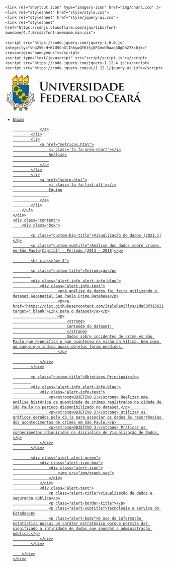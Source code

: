 <!DOCTYPE html>
<html>
<head>
	<title>Visualização de dados (2021.1)</title>
	<meta name='viewport' content='width=device-width, initial-scale=1'>
	
	<link rel="shortcut icon" type="image/x-icon" href="img/chart.ico" />
	<link rel="stylesheet" href="style/style.css">
	<link rel="stylesheet" href="style/jquery-ui.css">
	<link rel="stylesheet" href="https://cdnjs.cloudflare.com/ajax/libs/font-awesome/4.7.0/css/font-awesome.min.css">
	
	<script src="https://code.jquery.com/jquery-3.6.0.js" integrity="sha256-H+K7U5CnXl1h5ywQfKtSj8PCmoN9aaq30gDh27Xc0jk=" crossorigin="anonymous"></script>
	<script type="text/javascript" src="script/script.js"></script>
	<script src="https://code.jquery.com/jquery-1.12.4.js"></script>
	<script src="https://code.jquery.com/ui/1.12.1/jquery-ui.js"></script>
</head>
<body>

<main>
	<div class="sidebar">
		<div class="img-logo">
			<img src="img/ufc.png">
		</div>
		<div class="hamb" id="hamb-menu">
			<i class="fa fa-bars"></i>
		</div>
		<ul id="main-menu" class="animate">
			<li>
				<a href="index.html">
					<i class='fa fa-heartbeat'></i>
					Início
					
				</a>
			</li>
			<li>
				<a href="metricas.html">
					<i class='fa fa-area-chart'></i>
					Análises
					
				</a>
			</li>
			<li>
				<a href="sobre.html">
					<i class='fa fa-list-alt'></i>
					Equipe
					
				</a>
			</li>
		</ul>
	</div>
	<div class="content">
		<div class="box">

			<p class="custom-big-title">Visualização de dados (2021.1)</p>
			<p class="custom-subtitle">Análise dos dados sobre crimes em São Paulo(Capital) - Período [2013 - 2018]</p>

			<hr class="my-3">

			<p class="custom-title">Introdução</p>
			
			<div class="alert-info alert-info-blue">
				<div class="alert-info-text">
						<p>A análise de dados foi feita utilizando o dataset Geospatial Sao Paulo Crime Database</p>
						<p><a href="https://gist.githubusercontent.com/ItaloRamillys/2da53f313621955a2e5c95a6cecb1d51/raw/1ed44f0cd864d16418d822dbe20edb50e537895b/crimes.csv" target="_blank">Link para o dataset</a></p>
						<p>
							<strong>
							Conteúdo do dataset: 
							</strong>
							Dados sobre incidentes de crime em São Paulo que especifica o que aconteceu na visão da vítima, bem como um campo que indica quais objetos foram perdidos.
						</p>

				</div>
			</div>

			<p class="custom-title">Objetivos Principais</p>
			
			<div class="alert-info alert-info-blue">
				<div class="alert-info-text">
					<p><strong>OBJETIVO 1:</strong> Realizar uma análise histórica da quantidade de crimes registrados na cidade de São Paulo no período disponibilizado no dataset.</p>		
					<p><strong>OBJETIVO 2:</strong> Utilizar os gráficos gerados pelo d3.js para associar os dados às recorrências dos acontecimentos de crimes em São Paulo.</p>		
					<p><strong>OBJETIVO 3:</strong> Praticar os conhecimentos adiquiridos na disciplina de Visualização de Dados.</p>
				</div>
			</div>

			<div class="alert alert-green">
				<div class="alert-icon-box">
					<div class="alert-icon">
						<img src="img/graph.svg">
					</div>
				</div>
				<div class="alert-text">
					<p class="alert-title">Visualização de dados e segurança pública</p>
					<p class="alert-border-title"></p>
					<p class="alert-subtitle">Tecnologia a serviço do Estado</p>
					<p class="alert-body">O uso da informação estatística possui um caráter estratégico porque permite dar significado a infinidade de dados que inundam a administração pública.</p>
				</div>
			</div>

		</div>
	</div>
</main>

</body>

</html>
